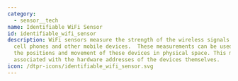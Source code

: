 ```yaml
---
category: 
  - sensor__tech
name: Identifiable WiFi Sensor
id: identifiable_wifi_sensor
description: W﻿iFi sensors measure the strength of the wireless signals from
  cell phones and other mobile devices.  These measurements can be used to track
  the positions and movement of these devices in physical space. This may be
  associated with the hardware addresses of the devices themselves.
icon: /dtpr-icons/identifiable_wifi_sensor.svg
---
```

